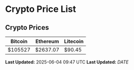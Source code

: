 # Crypto Price List

## Crypto Prices
| Bitcoin | Ethereum | Litecoin |
| ------- | -------- | -------- |
| $105527 | $2637.07 | $90.45 |
**Last Updated:** 2025-06-04 09:47 UTC
**Last Updated:** $DATE$
